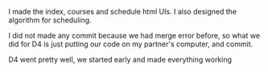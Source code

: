 I made the index, courses and schedule html UIs. I also designed the algorithm for scheduling.

I did not made any commit because we had merge error before, so what we did for D4 is just putting our code on my partner's computer, and commit.

D4 went pretty well, we started early and made everything working
